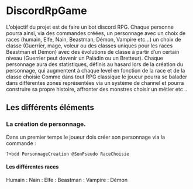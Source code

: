 # DiscordRpGame

L’objectif du projet est de faire un bot discord RPG.
Chaque personne pourra ainsi, via des commandes créées, un personnage avec un choix de races (humain, Elfe, Nain, Beastman, Démon, Vampire etc…) un choix de classe (Guerrier, mage, voleur ou des classes uniques pour les races Beastman et Démon) avec des évolutions de classe à partir d’un certain niveau (Guerrier peut devenir un Paladin ou un Bretteur).
Chaque personnage aura des statistiques, définis au hasard lors de la création du personnage, qui augmentent à chaque level en fonction de la race et de la classe choisie
Comme dans tout RPG classique le joueur pourra se balader dans différentes zones représentées via un système de channel et pourra construire sa propre histoire, affronter des monstres choisir un métier etc ..

## Les différents éléments

### La création de personnage.

Dans un premier temps le joueur dois créer son personnage via la commande : 

```
?+bdd PersonnageCreation @SonPseudo RaceChoisie
```

#### Les différentes races

Humain :
Nain : 
Elfe :
Beastman : 
Vampire : 
Démon 